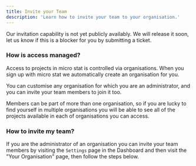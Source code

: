```yaml
---
title: Invite your Team
description: 'Learn how to invite your team to your organisation.'
---
```


Our invitation capability is not yet publicly availably. We will release it soon, let us know if this is a blocker for you by submitting a ticket.

### How is access managed?
Access to projects in micro stat is controlled via organisations. When you sign up with micro stat we automatically create an organisation for you.

You can customise any organisation for which you are an administrator, and you can invite your team members to join it too.

Members can be part of more than one organisation, so if you are lucky to find yourself in multiple organisations you will be able to see all of the projects available in each of organisations you can access.

### How to invite my team?
If you are the administrator of an organisation you can invite your team members by visiting the `Settings` page in the Dashboard and then visit the "Your Organisation" page, then follow the steps below.



